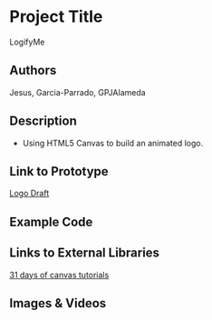 # Project Title

  LogifyMe

## Authors

  Jesus, Garcia-Parrado, GPJAlameda

## Description

  - Using HTML5 Canvas to build an animated logo.

## Link to Prototype

[Logo Draft](project_code/index_14.html "Logo Draft")

## Example Code

## Links to External Libraries

[31 days of canvas tutorials](http://creativejs.com/2011/08/31-days-of-canvas-tutorials/ "31 days of canvas tutorials")

## Images & Videos

